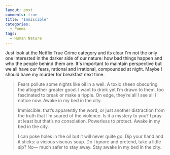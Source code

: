 ```yaml
---
layout: post
comments: true
title: "Immiscible"
categories:
  - Poems
tags:
  - Human Nature
---
```

Just look at the Netflix True Crime category and its clear I'm not the only one interested in the darker side of our nature: how bad things happen and who the people behind them are. It's important to maintain perspective but we all have our fears, rational and irrational, compounded at night. Maybe I should have my murder for breakfast next time.

> Fears pollute some nights like oil in a well.
> A toxic sheen obscuring the altogether greater good.
> I want to drink yet I’m drawn to them,
> too fascinated to break or make a ripple.
> On edge, they’re all I see
> all I notice now.
> Awake in my bed in the city.
>
> Immiscible: that’s apparently the word,
> or just another distraction from the truth
> that I’m scared of the violence.
> Is it a mystery to you?
> I pray at least but that’s no consolation.
> Powerless to protect.
> Awake in my bed in the city.
>
> I can poke holes in the oil but it will never quite go.
> Dip your hand and it sticks:
> a vicious viscous soup.
> Do I ignore and pretend,
> take a little sip?
> No— much safer to stay away.
> Stay awake in my bed in the city.
